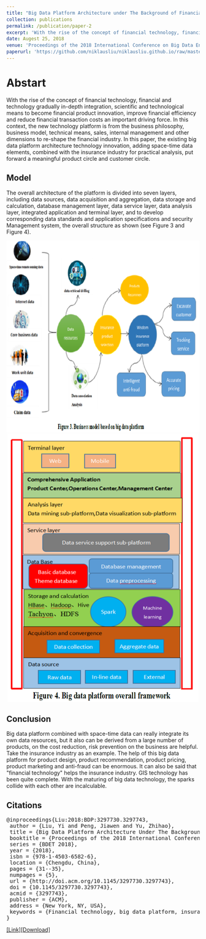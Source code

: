 ```yaml
---
title: "Big Data Platform Architecture under The Background of Financial Technology"
collection: publications
permalink: /publication/paper-2
excerpt: 'With the rise of the concept of financial technology, financial and technology gradually in-depth integration, scientific and technological means to become financial product innovation, improve financial efficiency and reduce financial transaction costs an important driving force. In this context, the new technology platform is from the business philosophy, business model, technical means, sales, internal management and other dimensions to re-shape the financial industry. In this paper, the existing big data platform architecture technology innovation, adding space-time data elements, combined with the insurance industry for practical analysis, put forward a meaningful product circle and customer circle.'
date: Augest 25, 2018
venue: 'Proceedings of the 2018 International Conference on Big Data Engineering and Technology'
paperurl: 'https://github.com/niklausliu/niklausliu.github.io/raw/master/files/p31-Liu.pdf'
---
```


# Abstart
With the rise of the concept of financial technology, financial and technology gradually in-depth integration, scientific and technological means to become financial product innovation, improve financial efficiency and reduce financial transaction costs an important driving force. In this context, the new technology platform is from the business philosophy, business model, technical means, sales, internal management and other dimensions to re-shape the financial industry. In this paper, the existing big data platform architecture technology innovation, adding space-time data elements, combined with the insurance industry for practical analysis, put forward a meaningful product circle and customer circle.

## Model
The overall architecture of the platform is divided into seven layers, including data sources, data acquisition and aggregation, data storage and calculation, database management layer, data service layer, data analysis layer, integrated application and terminal layer, and to develop corresponding data standards and application specifications and security Management system, the overall structure as shown (see Figure 3 and Figure 4).

<img src="/images/paper-2-1.png" alt="Business model based on big data platform." title="Business model based on big data platform." width="700" height="500" />

<div align=center><img src="/images/paper-2-2.png" alt="Big data platform overall framework." title="Big data platform overall framework." width="500" height="700" /></div>

## Conclusion
Big data platform combined with space-time data can really integrate its own data resources, but it also can be derived from a large number of products, on the cost reduction, risk prevention on the business are helpful. Take the insurance industry as an example. The help of this big data platform for product design, product recommendation, product pricing, product marketing and anti-fraud can be enormous. It can also be said that "financial technology" helps the insurance industry. GIS technology has been quite complete. With the maturing of big data technology, the sparks collide with each other are incalculable.


## Citations
<pre>
@inproceedings{Liu:2018:BDP:3297730.3297743,
 author = {Liu, Yi and Peng, Jiawen and Yu, Zhihao},
 title = {Big Data Platform Architecture Under The Background of Financial Technology: In The Insurance Industry As An Example},
 booktitle = {Proceedings of the 2018 International Conference on Big Data Engineering and Technology},
 series = {BDET 2018},
 year = {2018},
 isbn = {978-1-4503-6582-6},
 location = {Chengdu, China},
 pages = {31--35},
 numpages = {5},
 url = {http://doi.acm.org/10.1145/3297730.3297743},
 doi = {10.1145/3297730.3297743},
 acmid = {3297743},
 publisher = {ACM},
 address = {New York, NY, USA},
 keywords = {Financial technology, big data platform, insurance industry, platform architecture, time and space data},
} 
</pre>


[[Link]](https://dl.acm.org/citation.cfm?id=3297743)[[Download]](https://dl.acm.org/citation.cfm?id=3297743)

